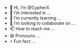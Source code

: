 - 👋 Hi, I’m @CypherX
- 👀 I’m interested in ...
- 🌱 I’m currently learning ...
- 💞️ I’m looking to collaborate on ...
- 📫 How to reach me ...
- 😄 Pronouns: ...
- ⚡ Fun fact: ...

<!---
CupherX/CupherX is a ✨ special ✨ repository because its `README.md` (this file) appears on your GitHub profile.
You can click the Preview link to take a look at your changes.
--->
